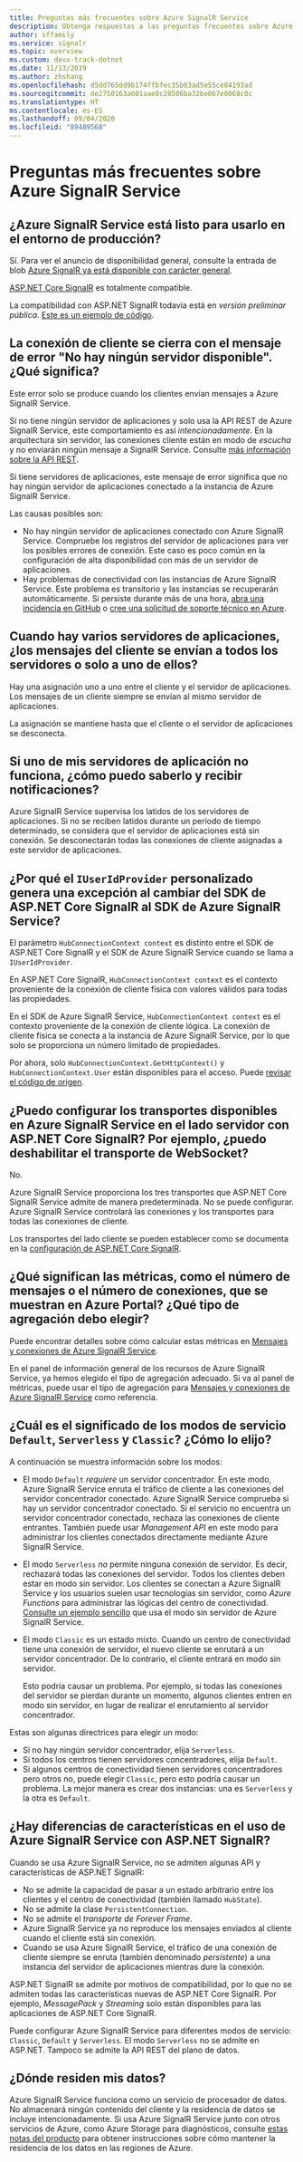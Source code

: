 ```yaml
---
title: Preguntas más frecuentes sobre Azure SignalR Service
description: Obtenga respuestas a las preguntas frecuentes sobre Azure SignalR Service, incluida la solución de problemas y los escenarios de uso típico.
author: sffamily
ms.service: signalr
ms.topic: overview
ms.custom: devx-track-dotnet
ms.date: 11/13/2019
ms.author: zhshang
ms.openlocfilehash: d5dd765dd9b174ffbfec35b63ad5e55ce84193ad
ms.sourcegitcommit: de2750163a601aae0c28506ba32be067e0068c0c
ms.translationtype: HT
ms.contentlocale: es-ES
ms.lasthandoff: 09/04/2020
ms.locfileid: "89489568"
---
```

# <a name="azure-signalr-service-faq"></a>Preguntas más frecuentes sobre Azure SignalR Service

## <a name="is-azure-signalr-service-ready-for-production-use"></a>¿Azure SignalR Service está listo para usarlo en el entorno de producción?

Sí.
Para ver el anuncio de disponibilidad general, consulte la entrada de blob [Azure SignalR ya está disponible con carácter general](https://azure.microsoft.com/blog/azure-signalr-service-now-generally-available/). 

[ASP.NET Core SignalR](https://docs.microsoft.com/aspnet/core/signalr/introduction) es totalmente compatible.

La compatibilidad con ASP.NET SignalR todavía está en *versión preliminar pública*. [Este es un ejemplo de código](https://github.com/aspnet/AzureSignalR-samples/tree/master/aspnet-samples/ChatRoom).

## <a name="the-client-connection-closes-with-the-error-message-no-server-available-what-does-it-mean"></a>La conexión de cliente se cierra con el mensaje de error "No hay ningún servidor disponible". ¿Qué significa?

Este error solo se produce cuando los clientes envían mensajes a Azure SignalR Service.

Si no tiene ningún servidor de aplicaciones y solo usa la API REST de Azure SignalR Service, este comportamiento es así *intencionadamente*.
En la arquitectura sin servidor, las conexiones cliente están en modo de *escucha* y no enviarán ningún mensaje a SignalR Service.
Consulte [más información sobre la API REST](./signalr-quickstart-rest-api.md).

Si tiene servidores de aplicaciones, este mensaje de error significa que no hay ningún servidor de aplicaciones conectado a la instancia de Azure SignalR Service.

Las causas posibles son:
- No hay ningún servidor de aplicaciones conectado con Azure SignalR Service. Compruebe los registros del servidor de aplicaciones para ver los posibles errores de conexión. Este caso es poco común en la configuración de alta disponibilidad con más de un servidor de aplicaciones.
- Hay problemas de conectividad con las instancias de Azure SignalR Service. Este problema es transitorio y las instancias se recuperarán automáticamente.
Si persiste durante más de una hora, [abra una incidencia en GitHub](https://github.com/Azure/azure-signalr/issues/new) o [cree una solicitud de soporte técnico en Azure](https://docs.microsoft.com/azure/azure-portal/supportability/how-to-create-azure-support-request).

## <a name="when-there-are-multiple-application-servers-are-client-messages-sent-to-all-servers-or-just-one-of-them"></a>Cuando hay varios servidores de aplicaciones, ¿los mensajes del cliente se envían a todos los servidores o solo a uno de ellos?

Hay una asignación uno a uno entre el cliente y el servidor de aplicaciones. Los mensajes de un cliente siempre se envían al mismo servidor de aplicaciones.

La asignación se mantiene hasta que el cliente o el servidor de aplicaciones se desconecta.

## <a name="if-one-of-my-application-servers-is-down-how-can-i-find-it-and-get-notified"></a>Si uno de mis servidores de aplicación no funciona, ¿cómo puedo saberlo y recibir notificaciones?

Azure SignalR Service supervisa los latidos de los servidores de aplicaciones.
Si no se reciben latidos durante un período de tiempo determinado, se considera que el servidor de aplicaciones está sin conexión. Se desconectarán todas las conexiones de cliente asignadas a este servidor de aplicaciones.

## <a name="why-does-my-custom-iuseridprovider-throw-an-exception-when-im-switching-from-aspnet-core-signalr-sdk-to-azure-signalr-service-sdk"></a>¿Por qué el `IUserIdProvider` personalizado genera una excepción al cambiar del SDK de ASP.NET Core SignalR al SDK de Azure SignalR Service?

El parámetro `HubConnectionContext context` es distinto entre el SDK de ASP.NET Core SignalR y el SDK de Azure SignalR Service cuando se llama a `IUserIdProvider`.

En ASP.NET Core SignalR, `HubConnectionContext context` es el contexto proveniente de la conexión de cliente física con valores válidos para todas las propiedades.

En el SDK de Azure SignalR Service, `HubConnectionContext context` es el contexto proveniente de la conexión de cliente lógica. La conexión de cliente física se conecta a la instancia de Azure SignalR Service, por lo que solo se proporciona un número limitado de propiedades.

Por ahora, solo `HubConnectionContext.GetHttpContext()` y `HubConnectionContext.User` están disponibles para el acceso.
Puede [revisar el código de origen](https://github.com/Azure/azure-signalr/blob/dev/src/Microsoft.Azure.SignalR/HubHost/ServiceHubConnectionContext.cs).

## <a name="can-i-configure-the-transports-available-in-azure-signalr-service-on-the-server-side-with-aspnet-core-signalr-for-example-can-i-disable-websocket-transport"></a>¿Puedo configurar los transportes disponibles en Azure SignalR Service en el lado servidor con ASP.NET Core SignalR? Por ejemplo, ¿puedo deshabilitar el transporte de WebSocket?

No.

Azure SignalR Service proporciona los tres transportes que ASP.NET Core SignalR Service admite de manera predeterminada. No se puede configurar. Azure SignalR Service controlará las conexiones y los transportes para todas las conexiones de cliente.

Los transportes del lado cliente se pueden establecer como se documenta en la [configuración de ASP.NET Core SignalR](https://docs.microsoft.com/aspnet/core/signalr/configuration?view=aspnetcore-2.1&tabs=dotnet#configure-allowed-transports-2).

## <a name="what-is-the-meaning-of-metrics-like-message-count-or-connection-count-shown-in-the-azure-portal-which-kind-of-aggregation-type-should-i-choose"></a>¿Qué significan las métricas, como el número de mensajes o el número de conexiones, que se muestran en Azure Portal? ¿Qué tipo de agregación debo elegir?

Puede encontrar detalles sobre cómo calcular estas métricas en [Mensajes y conexiones de Azure SignalR Service](signalr-concept-messages-and-connections.md).

En el panel de información general de los recursos de Azure SignalR Service, ya hemos elegido el tipo de agregación adecuado. Si va al panel de métricas, puede usar el tipo de agregación para [Mensajes y conexiones de Azure SignalR Service](../azure-monitor/platform/metrics-supported.md#microsoftsignalrservicesignalr) como referencia.

## <a name="what-is-the-meaning-of-the-default-serverless-and-classic-service-modes-how-can-i-choose"></a>¿Cuál es el significado de los modos de servicio `Default`, `Serverless` y `Classic`? ¿Cómo lo elijo?

A continuación se muestra información sobre los modos:
* El modo `Default` *requiere* un servidor concentrador. En este modo, Azure SignalR Service enruta el tráfico de cliente a las conexiones del servidor concentrador conectado. Azure SignalR Service comprueba si hay un servidor concentrador conectado. Si el servicio no encuentra un servidor concentrador conectado, rechaza las conexiones de cliente entrantes. También puede usar *Management API* en este modo para administrar los clientes conectados directamente mediante Azure SignalR Service.
* El modo `Serverless` *no* permite ninguna conexión de servidor. Es decir, rechazará todas las conexiones del servidor. Todos los clientes deben estar en modo sin servidor. Los clientes se conectan a Azure SignalR Service y los usuarios suelen usar tecnologías sin servidor, como *Azure Functions* para administrar las lógicas del centro de conectividad. [Consulte un ejemplo sencillo](https://docs.microsoft.com/azure/azure-signalr/signalr-quickstart-azure-functions-javascript?WT.mc_id=signalrquickstart-github-antchu) que usa el modo sin servidor de Azure SignalR Service.
* El modo `Classic` es un estado mixto. Cuando un centro de conectividad tiene una conexión de servidor, el nuevo cliente se enrutará a un servidor concentrador. De lo contrario, el cliente entrará en modo sin servidor. 

  Esto podría causar un problema. Por ejemplo, si todas las conexiones del servidor se pierdan durante un momento, algunos clientes entren en modo sin servidor, en lugar de realizar el enrutamiento al servidor concentrador.

Estas son algunas directrices para elegir un modo:
- Si no hay ningún servidor concentrador, elija `Serverless`.
- Si todos los centros tienen servidores concentradores, elija `Default`.
- Si algunos centros de conectividad tienen servidores concentradores pero otros no, puede elegir `Classic`, pero esto podría causar un problema. La mejor manera es crear dos instancias: una es `Serverless` y la otra es `Default`.

## <a name="are-there-any-feature-differences-in-using-azure-signalr-service-with-aspnet-signalr"></a>¿Hay diferencias de características en el uso de Azure SignalR Service con ASP.NET SignalR?
Cuando se usa Azure SignalR Service, no se admiten algunas API y características de ASP.NET SignalR:
- No se admite la capacidad de pasar a un estado arbitrario entre los clientes y el centro de conectividad (también llamado `HubState`).
- No se admite la clase `PersistentConnection`.
- No se admite el *transporte de Forever Frame*.
- Azure SignalR Service ya no reproduce los mensajes enviados al cliente cuando el cliente está sin conexión.
- Cuando se usa Azure SignalR Service, el tráfico de una conexión de cliente siempre se enruta (también denominado *persistente*) a una instancia del servidor de aplicaciones mientras dure la conexión.

ASP.NET SignalR se admite por motivos de compatibilidad, por lo que no se admiten todas las características nuevas de ASP.NET Core SignalR. Por ejemplo, *MessagePack* y *Streaming* solo están disponibles para las aplicaciones de ASP.NET Core SignalR.

Puede configurar Azure SignalR Service para diferentes modos de servicio: `Classic`, `Default` y `Serverless`. El modo `Serverless` no se admite en ASP.NET. Tampoco se admite la API REST del plano de datos.

## <a name="where-does-my-data-reside"></a>¿Dónde residen mis datos?

Azure SignalR Service funciona como un servicio de procesador de datos. No almacenará ningún contenido del cliente y la residencia de datos se incluye intencionadamente. Si usa Azure SignalR Service junto con otros servicios de Azure, como Azure Storage para diagnósticos, consulte [estas notas del producto](https://azure.microsoft.com/resources/achieving-compliant-data-residency-and-security-with-azure/) para obtener instrucciones sobre cómo mantener la residencia de los datos en las regiones de Azure.
